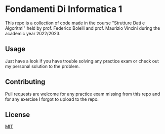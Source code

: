 # Fondamenti Di Informatica 1

This repo is a collection of code made in the course "Strutture Dati e Algoritmi" held by prof. Federico Bolelli and prof. Maurizio Vincini during the academic year 2022/2023.

## Usage

Just have a look if you have trouble solving any practice exam or check out my personal solution to the problem.

## Contributing

Pull requests are welcome for any practice exam missing from this repo and for any exercise I forgot to upload to the repo.

## License

[MIT](https://choosealicense.com/licenses/mit/)
